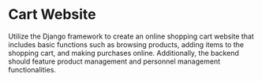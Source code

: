 # Cart Website

Utilize the Django framework to create an online shopping cart website that includes basic functions such as browsing products, adding items to the shopping cart, and making purchases online. 
Additionally, the backend should feature product management and personnel management functionalities.
